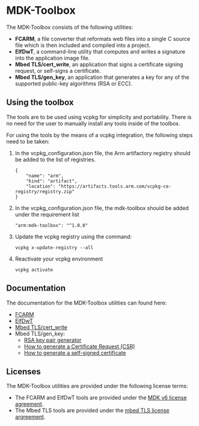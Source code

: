 # MDK-Toolbox

The MDK-Toolbox consists of the following utilities:

- **FCARM**, a file converter that reformats web files into a single C source file which is then included and compiled into a project.
- **ElfDwT**, a command-line utility that computes and writes a signature into the application image file.
- **Mbed TLS/cert_write**, an application that signs a certificate signing request, or self-signs a certificate.
- **Mbed TLS/gen_key**, an application that generates a key for any of the supported public-key algorithms (RSA or ECC).

## Using the toolbox

The tools are to be used using vcpkg for simplicity and portability. There is no need for the user to manually install any tools inside of the toolbox.

For using the tools by the means of a vcpkg integration, the following steps need to be taken:

1. In the vcpkg_configuration.json file, the Arm artifactory registry should be added to the list of registries.
   ```
   {
       "name": "arm",
       "kind": "artifact",
       "location": "https://artifacts.tools.arm.com/vcpkg-ce-registry/registry.zip"
   }
   ```
2. In the vcpkg_configuration.json file, the mdk-toolbox should be added under the requirement list
   ```
   "arm:mdk-toolbox": "^1.0.0"
   ```
3. Update the vcpkg registry using the command:
   ```
   vcpkg x-update-registry --all
   ```
4. Reactivate your vcpkg environment
   ```
   vcpkg activate
   ```

## Documentation

The documentation for the MDK-Toolbox utilities can found here:

- [FCARM](https://developer.arm.com/documentation/101407/latest/Appendix/H--File-Converter-FCARM)
- [ElfDwT](https://developer.arm.com/documentation/101407/latest/Utilities/Signature-Creator-for-NXP-Cortex-M-Devices)
- [Mbed TLS/cert_write](https://mbed-tls.readthedocs.io/en/latest/kb/how-to/generate-a-self-signed-certificate/#command-to-generate-a-self-signed-certificate)
- Mbed TLS/gen_key:
  - [RSA key pair generator](https://mbed-tls.readthedocs.io/en/latest/kb/cryptography/rsa-key-pair-generator/)
  - [How to generate a Certificate Request (CSR)](https://mbed-tls.readthedocs.io/en/latest/kb/how-to/generate-a-certificate-request-csr/)
  - [How to generate a self-signed certificate](https://mbed-tls.readthedocs.io/en/latest/kb/how-to/generate-a-self-signed-certificate/)

## Licenses

The MDK-Toolbox utilities are provided under the following license terms:

- The FCARM and ElfDwT tools are provided under the [MDK v6 license agreement](https://www.keil.arm.com/license-agreement/).
- The Mbed TLS tools are provided under the [mbed TLS license argreement](https://github.com/Mbed-TLS/mbedtls/blob/development/LICENSE).
